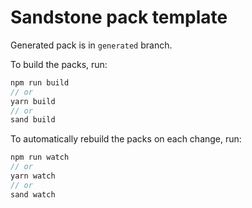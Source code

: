 # Sandstone pack template

[//]: # "If .disable is removed from .github/workflows/packbuild.yml.disable & the repo is published to GitHub."
Generated pack is in `generated` branch.

To build the packs, run:
```ts
npm run build
// or
yarn build
// or
sand build
```

To automatically rebuild the packs on each change, run:
```ts
npm run watch
// or
yarn watch
// or
sand watch
```
